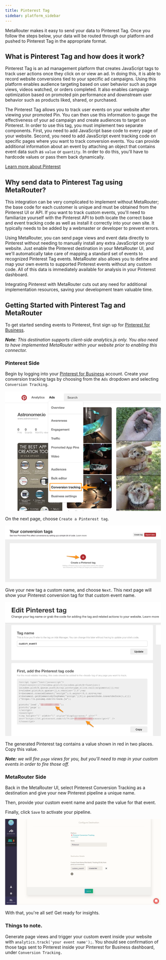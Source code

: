 ```yaml
---
title: Pinterest Tag
sidebar: platform_sidebar
---
```

MetaRouter makes it easy to send your data to Pinterest Tag. Once you follow the steps below, your data will be routed through our platform and pushed to Pinterest Tag in the appropriate format.

## What is Pinterest Tag and how does it work?

Pinterest Tag is an ad management platform that creates JavaScript tags to track user actions once they click on or view an ad. In doing this, it is able to record website conversions tied to your specific ad campaigns. Using this platform enables audience targeting based on user behavior such as page views, videos watched, or orders completed. It also enables campaign optimization based on promoted pin performance and downstream user behavior such as products liked, shared, or purchased.

The Pinterest Tag allows you to track user events on your website after viewing your promoted Pin. You can then use this information to gauge the effectiveness of your ad campaign and create audiences to target on Pinterest. In order to use this tag, you must implement two separate components. First, you need to add JavaScript base code to every page of your website. Second, you need to add JavaScript event tracking code on specific pages where you want to track conversion events. You can provide additional information about an event by attaching an object that contains event data such as `value` or `quantity`. In order to do this, you'll have to hardcode values or pass them back dynamically.

[Learn more about Pinterest](https://business.pinterest.com/en)

## Why send data to Pinterest Tag using MetaRouter?

This integration can be very complicated to implement without MetaRouter; the base code for each customer is unique and must be obtained from the Pinterest UI or API. If you want to track custom events, you'll need to familiarize yourself with the Pinterest API to both locate the correct base and event tracking code as well as install it correctly into your own site. It typically needs to be added by a webmaster or developer to prevent errors.

Using MetaRouter, you can send page views and event data directly to Pinterest without needing to manually install any extra JavaScript on your website. Just enable the Pinterest destination in your MetaRouter UI, and we'll automatically take care of mapping a standard set of events to recognized Pinterest Tag events. MetaRouter also allows you to define and map your own events to supported Pinterest events without any custom code. All of this data is immediately available for analysis in your Pinterest dashboard.

Integrating Pinterest with MetaRouter cuts out any need for additional implementation resources, saving your development team valuable time.

## Getting Started with Pinterest Tag and MetaRouter

To get started sending events to Pinterest, first sign up for [Pinterest for Business](https://business.pinterest.com/en).

***Note**: This destination supports client-side analytics.js only. You also need to have implemented MetaRouter within your website prior to enabling this connector.*

### Pinterest Side

Begin by logging into your [Pinterest for Business](https://business.pinterest.com/en) account. Create your conversion tracking tags by choosing from the `Ads` dropdown and selecting `Conversion Tracking`.

![pinterest1](../../../images/pinterest1.png)

On the next page, choose `Create a Pinterest tag`.

![pinterest2](../../../images/pinterest2.png)

Give your new tag a custom name, and choose `Next`. This next page will show your Pinterest conversion tag for that custom event name.

![pinterest3](../../../images/pinterest3.png)

The generated Pinterest tag contains a value shown in red in two places. Copy this value.

***Note:** we will fire `page` views for you, but you'll need to map in your custom events in order to fire those off.*

### MetaRouter Side

Back in the MetaRouter UI, select Pinterest Conversion Tracking as a destination and give your new Pinterest pipeline a unique name.

Then, provide your custom event name and paste the value for that event.

Finally, click `Save` to activate your pipeline.

![pinterest4](../../../images/pinterest4v2.png)

With that, you're all set! Get ready for insights.

### Things to note.

Generate page views and trigger your custom event inside your website with `analytics.track('your event name');`. You should see confirmation of those tags sent to Pinterest inside your Pinterest for Business dashboard, under `Conversion Tracking.`
